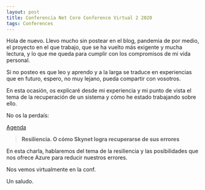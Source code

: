 ```yaml
---
layout: post
title: Conferencia Net Core Conference Virtual 2 2020
tags: Conferences
---
```


Hola de nuevo. Llevo mucho sin postear en el blog, pandemia de por medio, el proyecto en el que trabajo, que se ha vuelto más exigente y mucha lectura, y lo que me queda para cumplir con los compromisos de mi vida personal.

Si no posteo es que leo y aprendo y a la larga se traduce en experiencias que en futuro, espero, no muy lejano, pueda compartir con vosotros.

En esta ocasión, os explicaré desde mi experiencia y mi punto de vista el tema de la recuperación de un sistema y cómo he estado trabajando sobre ello.

No os la perdaís:

[Agenda](https://netcoreconf.com/virtual-octubre.html)

>**Resiliencia. O cómo Skynet logra recuperarse de sus errores**

En esta charla, hablaremos del tema de la resiliencia y las posibilidades que nos ofrece Azure para reducir nuestros errores.

Nos vemos virtualmente en la conf.

Un saludo.